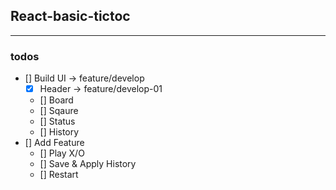 ## React-basic-tictoc

---

### todos

- [] Build UI -> feature/develop
  - [x] Header -> feature/develop-01
  - [] Board
  - [] Sqaure
  - [] Status
  - [] History
- [] Add Feature
  - [] Play X/O
  - [] Save & Apply History
  - [] Restart
